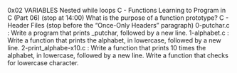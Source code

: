 0x02 VARIABLES
Nested while loops
C - Functions
Learning to Program in C (Part 06) (stop at 14:00)
What is the purpose of a function prototype?
C - Header Files (stop before the “Once-Only Headers” paragraph)
0-putchar.c : Write a program that prints _putchar, followed by a new line.
1-alphabet.c : Write a function that prints the alphabet, in lowercase, followed by a new line.
2-print_alphabe-x10.c : Write a function that prints 10 times the alphabet, in lowercase, followed by a new line.
Write a function that checks for lowercase character.
